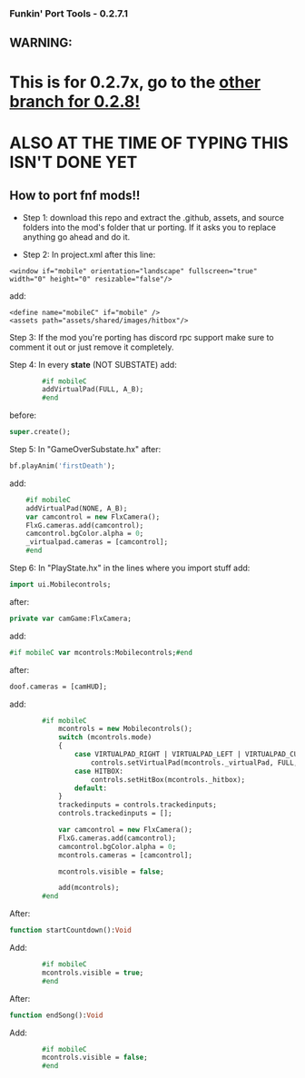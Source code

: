 ### Funkin' Port Tools - 0.2.7.1

## WARNING: 

# This is for 0.2.7x, go to the [other branch for 0.2.8!](https://github.com/MobileShizz/Funkin-Port-Tools/tree/0.2.8)

# ALSO AT THE TIME OF TYPING THIS ISN'T DONE YET 

## How to port fnf mods!!

* Step 1: download this repo and extract the .github, assets, and source folders into the mod's folder that ur porting. If it asks you to replace anything go ahead and do it.

* Step 2: In project.xml after this line:
```
<window if="mobile" orientation="landscape" fullscreen="true" width="0" height="0" resizable="false"/>
```
add: 
```
<define name="mobileC" if="mobile" />
<assets path="assets/shared/images/hitbox"/>
```

Step 3: If the mod you're porting has discord rpc support make sure to comment it out or just remove it completely.

Step 4: In every **state** (NOT SUBSTATE) add: 
```haxe
        #if mobileC 
        addVirtualPad(FULL, A_B); 
        #end
```         
before:
```haxe
super.create();
```

Step 5: In "GameOverSubstate.hx" after: 
```haxe
bf.playAnim('firstDeath');
``` 
add: 
```haxe
	#if mobileC 
    addVirtualPad(NONE, A_B); 
    var camcontrol = new FlxCamera(); 
    FlxG.cameras.add(camcontrol); 
    camcontrol.bgColor.alpha = 0; 
    _virtualpad.cameras = [camcontrol];	
    #end
```    

Step 6: In "PlayState.hx" in the lines where you import stuff add:

```haxe
import ui.Mobilecontrols;
``` 
after:
```haxe
private var camGame:FlxCamera;
```
add:
```haxe
#if mobileC var mcontrols:Mobilecontrols;#end
```
after: 
```haxe
doof.cameras = [camHUD];
``` 
add: 

```haxe
		#if mobileC
			mcontrols = new Mobilecontrols();
			switch (mcontrols.mode)
			{
				case VIRTUALPAD_RIGHT | VIRTUALPAD_LEFT | VIRTUALPAD_CUSTOM:
					controls.setVirtualPad(mcontrols._virtualPad, FULL, NONE);
				case HITBOX:
					controls.setHitBox(mcontrols._hitbox);
				default:
			}
			trackedinputs = controls.trackedinputs;
			controls.trackedinputs = [];

			var camcontrol = new FlxCamera();
			FlxG.cameras.add(camcontrol);
			camcontrol.bgColor.alpha = 0;
			mcontrols.cameras = [camcontrol];

			mcontrols.visible = false;

			add(mcontrols);
		#end
```

After: 
```haxe
function startCountdown():Void
```
Add:

```haxe
		#if mobileC
		mcontrols.visible = true;
		#end
```

After: 
```haxe
function endSong():Void
```
Add:

```haxe
		#if mobileC
		mcontrols.visible = false;
		#end
```

